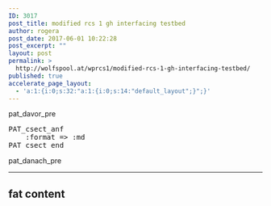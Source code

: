 ```yaml
---
ID: 3017
post_title: modified rcs 1 gh interfacing testbed
author: rogera
post_date: 2017-06-01 10:22:28
post_excerpt: ""
layout: post
permalink: >
  http://wolfspool.at/wprcs1/modified-rcs-1-gh-interfacing-testbed/
published: true
accelerate_page_layout:
  - 'a:1:{i:0;s:32:"a:1:{i:0;s:14:"default_layout";}";}'
---
```

pat_davor_pre
<pre>PAT_csect_anf
    :format =&gt; :md
PAT_csect_end
</pre>
pat_danach_pre

---

fat content
---